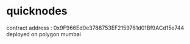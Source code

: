 # quicknodes
contract address : 0x9F966Ed0e3788753EF2159761d01Bf9ACd15e744
deployed on polygon mumbai
